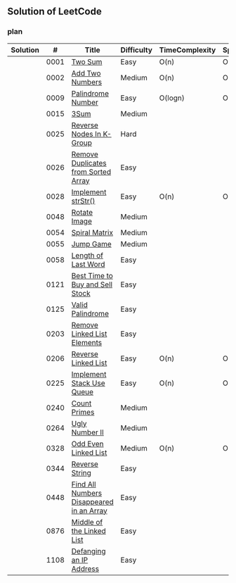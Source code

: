 ## Solution of LeetCode

### plan
| Solution | #    | Title                                                        | Difficulty | TimeComplexity | SpaceComplexity |
| -------- | ---- | ------------------------------------------------------------ | ---------- | -------------- | --------------- |
|          | 0001 | [Two Sum](https://leetcode.com/problems/two-sum)             | Easy       | O(n)           | O(n)            |
|          | 0002 | [Add Two Numbers](https://leetcode.com/problems/add-two-numbers) | Medium     | O(n)           | O(n)            |
|          | 0009 | [Palindrome  Number](https://leetcode.com/problems/palindrome-number) | Easy       | O(logn)        | O(1)            |
|          | 0015 | [3Sum](https://leetcode.com/problems/3sum)                   | Medium     |                |                 |
|          | 0025 | [Reverse Nodes In K-Group](https://leetcode.com/problems/reverse-nodes-in-k-group)                   | Hard     |                |                 |
|          | 0026 | [Remove Duplicates from Sorted Array](https://leetcode.com/problems/remove-duplicates-from-sorted-array) | Easy       |                |                 |
|          | 0028 | [Implement strStr()](https://leetcode.com/problems/implement-strstr) | Easy       |   O(n)             |         O(n)        |
|          | 0048 | [Rotate Image](https://leetcode.com/problems/rotate-image)   | Medium     |                |                 |
|          | 0054 | [Spiral Matrix](https://leetcode.com/problems/spiral-matrix) | Medium     |                |                 |
|          | 0055 | [Jump Game](https://leetcode.com/problems/jump-game)         | Medium     |                |                 |
|          | 0058 | [Length of Last Word](https://leetcode.com/problems/length-of-last-word) | Easy       |                |                 |
|          | 0121 | [Best Time to Buy and Sell Stock](https://leetcode.com/problems/best-time-to-buy-and-sell-stock) | Easy       |                |                 |
|          | 0125 | [Valid Palindrome](https://leetcode.com/problems/valid-palindrome) | Easy       |                |                 |
|          | 0203 | [Remove Linked List Elements](https://leetcode.com/problems/remove-linked-list-elements) | Easy       |                |                 |
|          | 0206 | [Reverse Linked List ](https://leetcode.com/problems/reverse-linked-list) | Easy       | O(n)           | O(1)            |
|          | 0225 | [Implement Stack Use Queue](https://leetcode.com/problems/implement-stack-using-queues) | Easy       | O(n)           | O(n)            |
|          | 0240 | [Count Primes](https://leetcode.com/problems/count-primes)   | Medium     |                |                 |
|          | 0264 | [Ugly Number II](https://leetcode.com/problems/ugly-number-ii) | Medium     |                |                 |
|          | 0328 | [Odd Even Linked List](https://leetcode.com/problems/odd-even-linked-list) | Medium     | O(n)           | O(1)            |
|          | 0344 | [Reverse String](https://leetcode.com/problems/reverse-string) | Easy       |                |                 |
|          | 0448 | [Find All Numbers Disappeared in an Array](https://leetcode.com/problems/find-all-numbers-disappeared-in-an-array) | Easy       |                |                 |
|          | 0876 | [Middle of the Linked List](https://leetcode.com/problems/middle-of-the-linked-list) | Easy       |                |                 |
|          | 1108 | [Defanging an IP Address](https://leetcode.com/problems/defanging-an-ip-address) | Easy       |                |                 |

